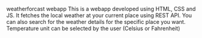 weatherforcast webapp
This is a webapp developed using HTML, CSS and JS.
It fetches the local weather at your current place using REST API.
You can also search for the weather details for the specific place you want.
Temperature unit can be selected by the user (Celsius or Fahrenheit)
